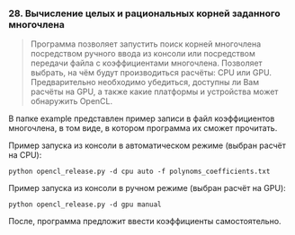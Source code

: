 ### 28. Вычисление целых и рациональных корней заданного многочлена
>Программа позволяет запустить поиск корней многочлена посредством ручного ввода из консоли или посредством передачи файла с коэффициентами многочлена. Позволяет выбрать, на чём будут производиться расчёты: CPU или GPU.
Предварительно необходимо убедиться, доступны ли Вам расчёты на GPU, а также какие платформы и устройства может обнаружить OpenCL.

В папке example представлен пример записи в файл коэффициентов многочлена, в том виде, в котором программа их сможет прочитать. 

Пример запуска из консоли в автоматическом режиме (выбран расчёт на CPU):
```
python opencl_release.py -d cpu auto -f polynoms_coefficients.txt
```


Пример запуска из консоли в ручном режиме (выбран расчёт на GPU):
```
python opencl_release.py -d gpu manual
```
После, программа предложит ввести коэффициенты самостоятельно.